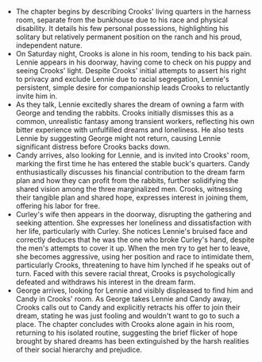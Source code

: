 *   The chapter begins by describing Crooks' living quarters in the harness room, separate from the bunkhouse due to his race and physical disability. It details his few personal possessions, highlighting his solitary but relatively permanent position on the ranch and his proud, independent nature.
*   On Saturday night, Crooks is alone in his room, tending to his back pain. Lennie appears in his doorway, having come to check on his puppy and seeing Crooks' light. Despite Crooks' initial attempts to assert his right to privacy and exclude Lennie due to racial segregation, Lennie's persistent, simple desire for companionship leads Crooks to reluctantly invite him in.
*   As they talk, Lennie excitedly shares the dream of owning a farm with George and tending the rabbits. Crooks initially dismisses this as a common, unrealistic fantasy among transient workers, reflecting his own bitter experience with unfulfilled dreams and loneliness. He also tests Lennie by suggesting George might not return, causing Lennie significant distress before Crooks backs down.
*   Candy arrives, also looking for Lennie, and is invited into Crooks' room, marking the first time he has entered the stable buck's quarters. Candy enthusiastically discusses his financial contribution to the dream farm plan and how they can profit from the rabbits, further solidifying the shared vision among the three marginalized men. Crooks, witnessing their tangible plan and shared hope, expresses interest in joining them, offering his labor for free.
*   Curley's wife then appears in the doorway, disrupting the gathering and seeking attention. She expresses her loneliness and dissatisfaction with her life, particularly with Curley. She notices Lennie's bruised face and correctly deduces that he was the one who broke Curley's hand, despite the men's attempts to cover it up. When the men try to get her to leave, she becomes aggressive, using her position and race to intimidate them, particularly Crooks, threatening to have him lynched if he speaks out of turn. Faced with this severe racial threat, Crooks is psychologically defeated and withdraws his interest in the dream farm.
*   George arrives, looking for Lennie and visibly displeased to find him and Candy in Crooks' room. As George takes Lennie and Candy away, Crooks calls out to Candy and explicitly retracts his offer to join their dream, stating he was just fooling and wouldn't want to go to such a place. The chapter concludes with Crooks alone again in his room, returning to his isolated routine, suggesting the brief flicker of hope brought by shared dreams has been extinguished by the harsh realities of their social hierarchy and prejudice.
